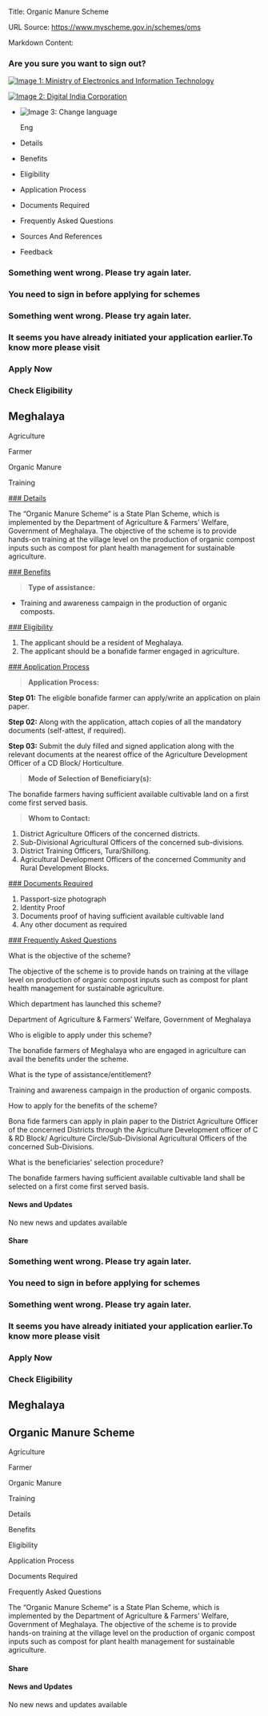 Title: Organic Manure Scheme

URL Source: https://www.myscheme.gov.in/schemes/oms

Markdown Content:
### Are you sure you want to sign out?

[![Image 1: Ministry of Electronics and Information Technology](https://cdn.myscheme.in/images/logos/emblem-black.svg)](https://www.myscheme.gov.in/)

[![Image 2: Digital India Corporation](https://cdn.myscheme.in/images/logos/digital-india-black.svg)](https://www.digitalindia.gov.in/)

*   ![Image 3: Change language](blob:https://www.myscheme.gov.in/b9a31d3949b1882a09ed2f8508d538f3)
    
    Eng
    

*   Details
*   Benefits
*   Eligibility
*   Application Process
*   Documents Required
*   Frequently Asked Questions
*   Sources And References
*   Feedback

### Something went wrong. Please try again later.

### 

### You need to sign in before applying for schemes

### Something went wrong. Please try again later.

### It seems you have already initiated your application earlier.To know more please visit

### Apply Now

### Check Eligibility

Meghalaya
---------

Agriculture

Farmer

Organic Manure

Training

[### Details](https://www.myscheme.gov.in/schemes/oms#details)

The “Organic Manure Scheme” is a State Plan Scheme, which is implemented by the Department of Agriculture & Farmers’ Welfare, Government of Meghalaya. The objective of the scheme is to provide hands-on training at the village level on the production of organic compost inputs such as compost for plant health management for sustainable agriculture.

[### Benefits](https://www.myscheme.gov.in/schemes/oms#benefits)

> **Type of assistance:**

*   Training and awareness campaign in the production of organic composts.

[### Eligibility](https://www.myscheme.gov.in/schemes/oms#eligibility)

1.  The applicant should be a resident of Meghalaya.
2.  The applicant should be a bonafide farmer engaged in agriculture.

[### Application Process](https://www.myscheme.gov.in/schemes/oms#application-process)

> **Application Process:**

**Step 01:** The eligible bonafide farmer can apply/write an application on plain paper.

**Step 02:** Along with the application, attach copies of all the mandatory documents (self-attest, if required).

**Step 03:** Submit the duly filled and signed application along with the relevant documents at the nearest office of the Agriculture Development Officer of a CD Block/ Horticulture.

> **Mode of Selection of Beneficiary(s):**

The bonafide farmers having sufficient available cultivable land on a first come first served basis.

> **Whom to Contact:**

1.  District Agriculture Officers of the concerned districts.
2.  Sub-Divisional Agricultural Officers of the concerned sub-divisions.
3.  District Training Officers, Tura/Shillong.
4.  Agricultural Development Officers of the concerned Community and Rural Development Blocks.

[### Documents Required](https://www.myscheme.gov.in/schemes/oms#documents-required)

1.  Passport-size photograph
2.  Identity Proof
3.  Documents proof of having sufficient available cultivable land
4.  Any other document as required

[### Frequently Asked Questions](https://www.myscheme.gov.in/schemes/oms#faqs)

What is the objective of the scheme?

The objective of the scheme is to provide hands on training at the village level on production of organic compost inputs such as compost for plant health management for sustainable agriculture.

Which department has launched this scheme?

Department of Agriculture & Farmers’ Welfare, Government of Meghalaya

Who is eligible to apply under this scheme?

The bonafide farmers of Meghalaya who are engaged in agriculture can avail the benefits under the scheme.

What is the type of assistance/entitlement?

Training and awareness campaign in the production of organic composts.

How to apply for the benefits of the scheme?

Bona fide farmers can apply in plain paper to the District Agriculture Officer of the concerned Districts through the Agriculture Development officer of C & RD Block/ Agriculture Circle/Sub-Divisional Agricultural Officers of the concerned Sub-Divisions.

What is the beneficiaries’ selection procedure?

The bonafide farmers having sufficient available cultivable land shall be selected on a first come first served basis.

#### News and Updates

No new news and updates available

#### Share

### Something went wrong. Please try again later.

### 

### You need to sign in before applying for schemes

### Something went wrong. Please try again later.

### It seems you have already initiated your application earlier.To know more please visit

### Apply Now

### Check Eligibility

Meghalaya
---------

Organic Manure Scheme
---------------------

Agriculture

Farmer

Organic Manure

Training

Details

Benefits

Eligibility

Application Process

Documents Required

Frequently Asked Questions

The “Organic Manure Scheme” is a State Plan Scheme, which is implemented by the Department of Agriculture & Farmers’ Welfare, Government of Meghalaya. The objective of the scheme is to provide hands-on training at the village level on the production of organic compost inputs such as compost for plant health management for sustainable agriculture.

#### Share

#### News and Updates

No new news and updates available
